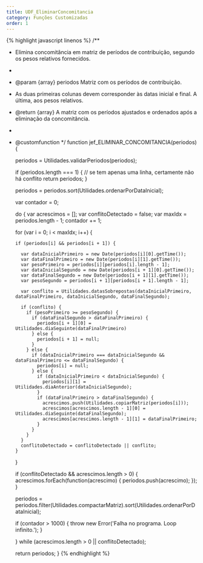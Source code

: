 ```yaml
---
title: UDF_EliminarConcomitancia
category: Funções Customizadas
order: 1
---
```

{% highlight javascript linenos %}
/**
* Elimina concomitância em matriz de períodos de contribuição, segundo os pesos relativos fornecidos.
*
* @param {array} periodos Matriz com os períodos de contribuição. 
*  As duas primeiras colunas devem corresponder às datas inicial e final. A última, aos pesos relativos.
* @return {array} A matriz com os períodos ajustados e ordenados após a eliminação da concomitância.
*
* @customfunction
*/
function jef_ELIMINAR_CONCOMITANCIA(periodos) {
  
  periodos = Utilidades.validarPeriodos(periodos);
  
  if (periodos.length === 1) { // se tem apenas uma linha, certamente não há conflito
    return periodos;
  }  
  
  periodos = periodos.sort(Utilidades.ordenarPorDataInicial);
  
  var contador = 0;
  
  do { 
    var acrescimos = [];
    var conflitoDetectado = false;
    var maxIdx = periodos.length - 1;
    contador += 1;
    
    for (var i = 0; i < maxIdx; i++) {
      
      if (periodos[i] && periodos[i + 1]) {
        
        var dataInicialPrimeiro = new Date(periodos[i][0].getTime());
        var dataFinalPrimeiro = new Date(periodos[i][1].getTime());
        var pesoPrimeiro = periodos[i][periodos[i].length - 1];
        var dataInicialSegundo = new Date(periodos[i + 1][0].getTime());
        var dataFinalSegundo = new Date(periodos[i + 1][1].getTime());
        var pesoSegundo = periodos[i + 1][periodos[i + 1].length - 1];
        
        var conflito = Utilidades.datasSobrepostas(dataInicialPrimeiro, dataFinalPrimeiro, dataInicialSegundo, dataFinalSegundo);
        
        if (conflito) {
          if (pesoPrimeiro >= pesoSegundo) {
            if (dataFinalSegundo > dataFinalPrimeiro) {
              periodos[i + 1][0] = Utilidades.diaSeguinte(dataFinalPrimeiro)
            } else {
              periodos[i + 1] = null;
            }
          } else {
            if (dataInicialPrimeiro === dataInicialSegundo && dataFinalPrimeiro <= dataFinalSegundo) {
              periodos[i] = null;
            } else {
              if (dataInicialPrimeiro < dataInicialSegundo) {
                periodos[i][1] = Utilidades.diaAnterior(dataInicialSegundo);
              }
              if (dataFinalPrimeiro > dataFinalSegundo) {
                acrescimos.push(Utilidades.copiarMatriz(periodos[i]));
                acrescimos[acrescimos.length - 1][0] = Utilidades.diaSeguinte(dataFinalSegundo);
                acrescimos[acrescimos.length - 1][1] = dataFinalPrimeiro;
              }
            }
          }
        }
        conflitoDetectado = conflitoDetectado || conflito;
      }
    }
    
    if (conflitoDetectado && acrescimos.length > 0) {
      acrescimos.forEach(function(acrescimo) {
        periodos.push(acrescimo);
      });
    }
    
    periodos = periodos.filter(Utilidades.compactarMatriz).sort(Utilidades.ordenarPorDataInicial);
    
    if (contador > 1000) {
      throw new Error('Falha no programa. Loop infinito.');
    }
    
  } while (acrescimos.length > 0 || conflitoDetectado);
  
  return periodos;
}
{% endhighlight %}